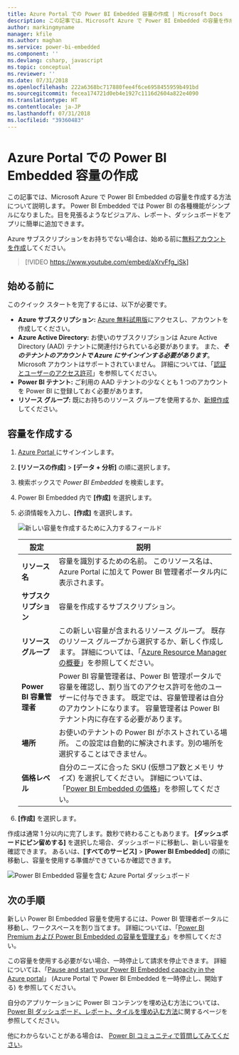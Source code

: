```yaml
---
title: Azure Portal での Power BI Embedded 容量の作成 | Microsoft Docs
description: この記事では、Microsoft Azure で Power BI Embedded の容量を作成する方法について説明します。
author: markingmyname
manager: kfile
ms.author: maghan
ms.service: power-bi-embedded
ms.component: ''
ms.devlang: csharp, javascript
ms.topic: conceptual
ms.reviewer: ''
ms.date: 07/31/2018
ms.openlocfilehash: 222a6368bc717880fee4f6ce6958455959b491bd
ms.sourcegitcommit: fecea174721d0eb4e1927c1116d2604a822e4090
ms.translationtype: HT
ms.contentlocale: ja-JP
ms.lasthandoff: 07/31/2018
ms.locfileid: "39360483"
---
```

# <a name="create-power-bi-embedded-capacity-in-the-azure-portal"></a>Azure Portal での Power BI Embedded 容量の作成

この記事では、Microsoft Azure で Power BI Embedded の容量を作成する方法について説明します。 Power BI Embedded では Power BI の各種機能がシンプルになりました。目を見張るようなビジュアル、レポート、ダッシュボードをアプリに簡単に追加できます。

Azure サブスクリプションをお持ちでない場合は、始める前に[無料アカウントを作成](https://azure.microsoft.com/free/)してください。

> [!VIDEO https://www.youtube.com/embed/aXrvFfg_iSk]

## <a name="before-you-begin"></a>始める前に

このクイック スタートを完了するには、以下が必要です。

* **Azure サブスクリプション:** [Azure 無料試用版](https://azure.microsoft.com/free/)にアクセスし、アカウントを作成してください。
* **Azure Active Directory:** お使いのサブスクリプションは Azure Active Directory (AAD) テナントに関連付けられている必要があります。 また、***そのテナントのアカウントで Azure にサインインする必要があります***。 Microsoft アカウントはサポートされていません。 詳細については、「[認証とユーザーのアクセス許可](https://docs.microsoft.com/azure/analysis-services/analysis-services-manage-users)」を参照してください。
* **Power BI テナント:** ご利用の AAD テナントの少なくとも 1 つのアカウントを Power BI に登録しておく必要があります。
* **リソース グループ:** 既にお持ちのリソース グループを使用するか、[新規作成](https://docs.microsoft.com/azure/azure-resource-manager/resource-group-overview)してください。

## <a name="create-a-capacity"></a>容量を作成する

1. [Azure Portal ](https://portal.azure.com/)にサインインします。

2. **[リソースの作成]** > **[データ + 分析]** の順に選択します。

3. 検索ボックスで *Power BI Embedded* を検索します。

4. Power BI Embedded 内で **[作成]** を選択します。

5. 必須情報を入力し、**[作成]** を選択します。

    ![新しい容量を作成するために入力するフィールド](media/azure-pbie-create-capacity/azure-portal-create-power-bi-embedded.png)

    |設定 |説明 |
    |---------|---------|
    |**リソース名**|容量を識別するための名前。 このリソース名は、Azure Portal に加えて Power BI 管理者ポータル内に表示されます。|
    |**サブスクリプション**|容量を作成するサブスクリプション。|
    |**リソース グループ**|この新しい容量が含まれるリソース グループ。 既存のリソース グループから選択するか、新しく作成します。 詳細については、「[Azure Resource Manager の概要](https://docs.microsoft.com/azure/azure-resource-manager/resource-group-overview)」を参照してください。|
    |**Power BI 容量管理者**|Power BI 容量管理者は、Power BI 管理ポータルで容量を確認し、割り当てのアクセス許可を他のユーザーに付与できます。 既定では、容量管理者は自分のアカウントになります。 容量管理者は Power BI テナント内に存在する必要があります。|
    |**場所**|お使いのテナントの Power BI がホストされている場所。 この設定は自動的に解決されます。別の場所を選択することはできません。|
    |**価格レベル**|自分のニーズに合った SKU (仮想コア数とメモリ サイズ) を選択してください。  詳細については、「[Power BI Embedded の価格](https://azure.microsoft.com/pricing/details/power-bi-embedded/)」を参照してください。|

6. **[作成]** を選択します。

作成は通常 1 分以内に完了します。数秒で終わることもあります。 **[ダッシュボードにピン留めする]** を選択した場合、ダッシュボードに移動し、新しい容量を確認できます。 あるいは、**[すべてのサービス]** > **[Power BI Embedded]** の順に移動し、容量を使用する準備ができているか確認できます。

![Power BI Embedded 容量を含む Azure Portal ダッシュボード](media/azure-pbie-create-capacity/azure-portal-dashboard.png)

## <a name="next-steps"></a>次の手順

新しい Power BI Embedded 容量を使用するには、Power BI 管理者ポータルに移動し、ワークスペースを割り当てます。 詳細については、「[Power BI Premium および Power BI Embedded の容量を管理する](https://powerbi.microsoft.com/documentation/powerbi-admin-premium-manage/)」を参照してください。

この容量を使用する必要がない場合、一時停止して請求を停止できます。 詳細については、「[Pause and start your Power BI Embedded capacity in the Azure portal](azure-pbie-pause-start.md)」 (Azure Portal で Power BI Embedded を一時停止し、開始する) を参照してください。

自分のアプリケーションに Power BI コンテンツを埋め込む方法については、[Power BI ダッシュボード、レポート、タイルを埋め込む方法](https://powerbi.microsoft.com/documentation/powerbi-developer-embedding-content/)に関するページを参照してください。

他にわからないことがある場合は、 [Power BI コミュニティで質問してみてください](http://community.powerbi.com/)。